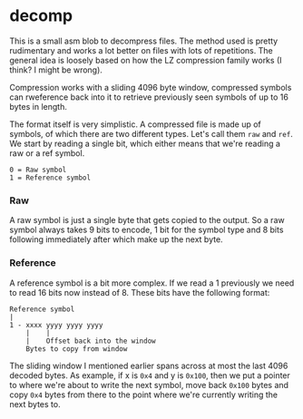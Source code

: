 # decomp

This is a small asm blob to decompress files. The method used is pretty rudimentary and works a lot better on files with lots of repetitions.
The general idea is loosely based on how the LZ compression family works (I think? I might be wrong). 

Compression works with a sliding 4096 byte window, compressed symbols can rweference back into it to retrieve previously seen symbols of up to 16 bytes in length.

The format itself is very simplistic. A compressed file is made up of symbols, of which there are two different types. Let's call them `raw` and `ref`.
We start by reading a single bit, which either means that we're reading a raw or a ref symbol. 

```
0 = Raw symbol
1 = Reference symbol
```

### Raw
A raw symbol is just a single byte that gets copied to the output. So a raw symbol always takes 9 bits to encode,
1 bit for the symbol type and 8 bits following immediately after which make up the next byte.

### Reference
A reference symbol is a bit more complex. If we read a 1 previously we need to read 16 bits now instead of 8. These bits have the following format:
```
Reference symbol
|
1 - xxxx yyyy yyyy yyyy
    |    |
    |    Offset back into the window
    Bytes to copy from window
```

The sliding window I mentioned earlier spans across at most the last 4096 decoded bytes. As example, if x is `0x4` and y is `0x100`,
then we put a pointer to where we're about to write the next symbol, move back `0x100` bytes and copy `0x4` bytes from there to the 
point where we're currently writing the next bytes to.
